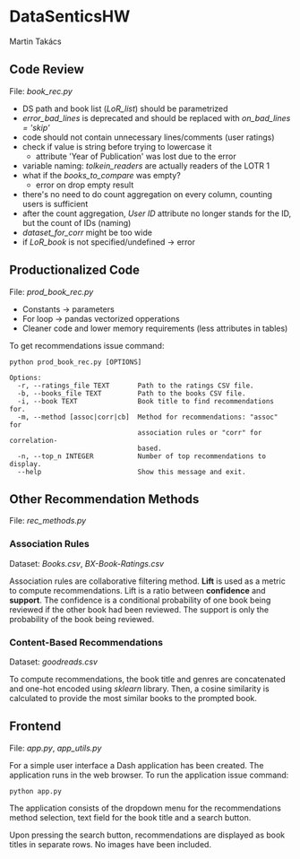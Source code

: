 # DataSenticsHW
Martin Takács

## Code Review
File: *book_rec.py*
- DS path and book list (*LoR_list*) should be parametrized
- *error_bad_lines* is deprecated and should be replaced with *on_bad_lines = 'skip'*
- code should not contain unnecessary lines/comments (user ratings)
- check if value is string before trying to lowercase it
    - attribute 'Year of Publication' was lost due to the error
- variable naming: *tolkein_readers* are actually readers of the LOTR 1
- what if the *books_to_compare* was empty?
    - error on drop empty result
- there's no need to do count aggregation on every column, counting users is sufficient
- after the count aggregation, *User ID* attribute no longer stands for the ID, but the count of IDs (naming)
- *dataset_for_corr* might be too wide
- if *LoR_book* is not specified/undefined -> error

## Productionalized Code
File: *prod_book_rec.py*
- Constants -> parameters
- For loop -> pandas vectorized opperations
- Cleaner code and lower memory requirements (less attributes in tables) 

To get recommendations issue command:
```
python prod_book_rec.py [OPTIONS]
```
```
Options:
  -r, --ratings_file TEXT       Path to the ratings CSV file.
  -b, --books_file TEXT         Path to the books CSV file.
  -i, --book TEXT               Book title to find recommendations for.
  -m, --method [assoc|corr|cb]  Method for recommendations: "assoc" for
                                association rules or "corr" for correlation-       
                                based.
  -n, --top_n INTEGER           Number of top recommendations to display.
  --help                        Show this message and exit.
```

## Other Recommendation Methods
File: *rec_methods.py*
### Association Rules
Dataset: *Books.csv*, *BX-Book-Ratings.csv*

Association rules are collaborative filtering method. **Lift** is used as a metric to compute recommendations. Lift is a ratio between **confidence** and **support**. The confidence is a conditional probability of one book being reviewed if the other book had been reviewed. The support is only the probability of the book being reviewed.

### Content-Based Recommendations
Dataset: *goodreads.csv*

To compute recommendations, the book title and genres are concatenated and one-hot encoded using *sklearn* library. Then, a cosine similarity is calculated to provide the most similar books to the prompted book.

## Frontend
File: *app.py*, *app_utils.py*

For a simple user interface a Dash application has been created. The application runs in the web browser. To run the application issue command:
```
python app.py
```
The application consists of the dropdown menu for the recommendations method selection, text field for the book title and a search button.

Upon pressing the search button, recommendations are displayed as book titles in separate rows. No images have been included.